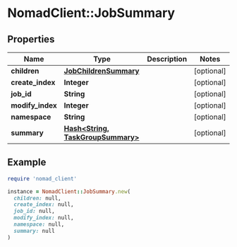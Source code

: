 # NomadClient::JobSummary

## Properties

| Name | Type | Description | Notes |
| ---- | ---- | ----------- | ----- |
| **children** | [**JobChildrenSummary**](JobChildrenSummary.md) |  | [optional] |
| **create_index** | **Integer** |  | [optional] |
| **job_id** | **String** |  | [optional] |
| **modify_index** | **Integer** |  | [optional] |
| **namespace** | **String** |  | [optional] |
| **summary** | [**Hash&lt;String, TaskGroupSummary&gt;**](TaskGroupSummary.md) |  | [optional] |

## Example

```ruby
require 'nomad_client'

instance = NomadClient::JobSummary.new(
  children: null,
  create_index: null,
  job_id: null,
  modify_index: null,
  namespace: null,
  summary: null
)
```

